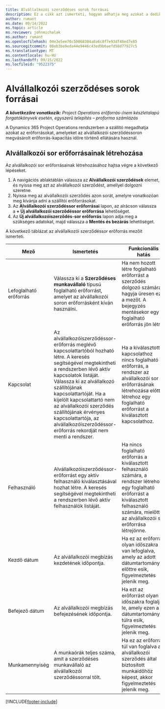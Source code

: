 ```yaml
---
title: Alvállalkozói szerződéses sorok forrásai
description: Ez a cikk azt ismerteti, hogyan adhatja meg azokat a dedikált erőforrásokat, amelyeket a szállító biztosít egy adott alvállalkozói sorhoz az időre.
author: rumant
ms.date: 09/14/2022
ms.topic: article
ms.reviewer: johnmichalak
ms.author: rumant
ms.openlocfilehash: 04e3e5ee70c50068304a8a6c8f7e93df48ed7e85
ms.sourcegitcommit: 08eb3be9eda44e9446c43ed9b6aefd58d77927c5
ms.translationtype: MT
ms.contentlocale: hu-HU
ms.lasthandoff: 09/15/2022
ms.locfileid: "9522375"
---
```

# <a name="subcontract-line-resources"></a>Alvállalkozói szerződéses sorok forrásai

_**A következőre vonatkozik:** Project Operations erőforrás-/nem készletalapú forgatókönyvek esetén, egyszerű telepítés – proforma számlázás_

A Dynamics 365 Project Operations rendszerben a szállító megadhatja azokat az erőforrásokat, amelyeket az alvállalkozói szerződéssoron megvásárolt erőforrás-kapacitás időre történő ellátására használ.

## <a name="create-subcontract-line-resources"></a>Alvállalkozói sor erőforrásainak létrehozása

Az alvállalkozói sor erőforrásainak létrehozásához hajtsa végre a következő lépéseket.

1. A navigációs ablaktáblán válassza az **Alvállalkozói szerződések** elemet, és nyissa meg azt az alvállalkozói szerződést, amellyel dolgozni szeretne.
2. Nyissa meg az alvállalkozói szerződés azon sorát, amelyre vonatkozóan meg kívánja adni a szállítói erőforrásokat.
3. Az **Alvállalkozói szerződéssor erőforrásai** lapon, az alrácson válassza a **+ Új alvállalkozói szerződéssor erőforrása** lehetőséget.
4. Az **Új alvállalkozóiszerződés-sor erőforrás** lapon adja meg a szükséges adatokat, majd válassza a **Mentés és bezárás** lehetőséget.

A következő táblázat az alvállalkozói szerződéssor erőforrás mezőit ismerteti.

| Mező | Ismertetés | Funkcionális hatás |
| ----- | ----------- | ----------------- |
| Lefoglalható erőforrás | Válassza ki a **Szerződéses munkavállaló** típusú foglalható erőforrást, amelyet az alvállalkozói soron erőforrásként kíván használni.| Ha nem hozott létre foglalható erőforrást a szerződés dolgozó számára, hagyja üresen ezt a mezőt. A bejegyzés mentésekor egy foglalható erőforrás jön létre.  |
| Kapcsolat | Az alvállalkozóiszerződéssor-erőforrás meglévő kapcsolattartóból hozható létre. A keresés segítségével megtekintheti a rendszerben lévő aktív kapcsolatok listáját. Válassza ki az alvállalkozó szállítójának kapcsolattartóját. Ha a kijelölt kapcsolattartó nem az alvállalkozói szerződés szállítójának érvényes kapcsolattartója, az alvállalkozóiszerződéssor-erőforrás rekordját nem menti a rendszer.| Ha a kiválasztott kapcsolathoz nincs foglalható erőforrás, a rendszer az alvállalkozói sor erőforrásának létrehozása előtt létrehoz egy foglalható erőforrást a kiválasztott kapcsolathoz. |
| Felhasználó | Alvállalkozóiszerződéssor-erőforrást egy aktív felhasználó kiválasztásával hozhat létre. A keresés segítségével megtekintheti a rendszerben lévő aktív felhasználók listáját.| Ha nincs foglalható erőforrás a kiválasztott felhasználó számára, a rendszer létrehoz egy foglalható erőforrást a kiválasztott felhasználó számára, mielőtt az alvállalkozói sor erőforrása létrejönne. |
| Kezdő dátum | Az alvállalkozói megbízás kezdetének időpontja.| Ha ez az erőforrás olyan időszakra van lefoglalva, amely az adott dátumtartomány előttre esik, figyelmeztetés jelenik meg. |
| Befejező dátum | Az alvállalkozói megbízás befejezésének időpontja.| Ha ezt az erőforrást olyan időszakra foglalják le, amely ezen a dátumtartományon túlra esik, figyelmeztetés jelenik meg. |
| Munkamennyiség | A munkaórák teljes száma, amit a szerződéses munkavállaló az alvállalkozói szerződéssorral tölt.| Ha ez az erőforrás túl van foglalva az alvállalkozói szerződés által biztosított munkaidőhöz képest, akkor figyelmeztetés jelenik meg. |


[!INCLUDE[footer-include](../../includes/footer-banner.md)]
